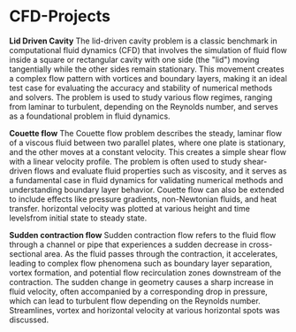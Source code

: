 # CFD-Projects

**Lid Driven Cavity**
The lid-driven cavity problem is a classic benchmark in computational fluid dynamics (CFD) that involves the simulation of fluid flow inside a square or rectangular cavity with one side (the "lid") moving tangentially while the other sides remain stationary. This movement creates a complex flow pattern with vortices and boundary layers, making it an ideal test case for evaluating the accuracy and stability of numerical methods and solvers. The problem is used to study various flow regimes, ranging from laminar to turbulent, depending on the Reynolds number, and serves as a foundational problem in fluid dynamics. 

**Couette flow**
The Couette flow problem describes the steady, laminar flow of a viscous fluid between two parallel plates, where one plate is stationary, and the other moves at a constant velocity. This creates a simple shear flow with a linear velocity profile. The problem is often used to study shear-driven flows and evaluate fluid properties such as viscosity, and it serves as a fundamental case in fluid dynamics for validating numerical methods and understanding boundary layer behavior. Couette flow can also be extended to include effects like pressure gradients, non-Newtonian fluids, and heat transfer. horizontal velocity was plotted at various height and time levelsfrom initial state to steady state.

**Sudden contraction flow**
Sudden contraction flow refers to the fluid flow through a channel or pipe that experiences a sudden decrease in cross-sectional area. As the fluid passes through the contraction, it accelerates, leading to complex flow phenomena such as boundary layer separation, vortex formation, and potential flow recirculation zones downstream of the contraction. The sudden change in geometry causes a sharp increase in fluid velocity, often accompanied by a corresponding drop in pressure, which can lead to turbulent flow depending on the Reynolds number. Streamlines, vortex and horizontal velocity at various horizontal spots was discussed.
